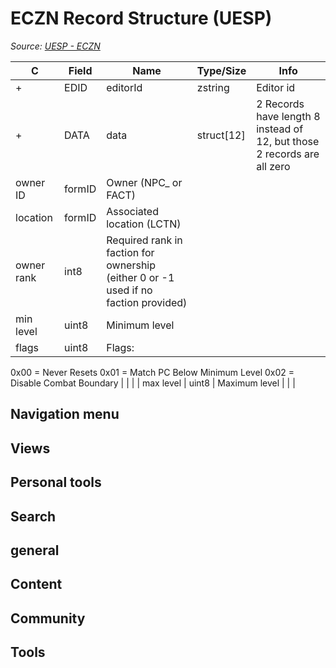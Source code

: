 # ECZN Record Structure (UESP)

*Source: [UESP - ECZN](https://en.uesp.net/wiki/Skyrim_Mod:Mod_File_Format/ECZN)*

| C | Field | Name | Type/Size | Info |
| --- | --- | --- | --- | --- |
| + | EDID | editorId | zstring | Editor id |
| + | DATA | data | struct[12] | 2 Records have length 8 instead of 12, but those 2 records are all zero |
| owner ID | formID | Owner (NPC_ or FACT) |  |  |
| location | formID | Associated location (LCTN) |  |  |
| owner rank | int8 | Required rank in faction for ownership (either 0 or -1 used if no faction provided) |  |  |
| min level | uint8 | Minimum level |  |  |
| flags | uint8 | Flags:
0x00 = Never Resets
0x01 = Match PC Below Minimum Level
0x02 = Disable Combat Boundary |  |  |
| max level | uint8 | Maximum level |  |  |

## Navigation menu

## Views

## Personal tools

## Search

## general

## Content

## Community

## Tools

